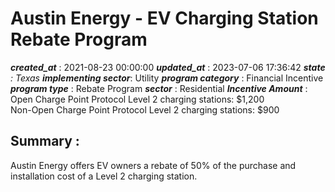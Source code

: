 # Austin Energy - EV Charging Station Rebate Program 
 ***created_at*** : 2021-08-23 00:00:00 
 ***updated_at*** : 2023-07-06 17:36:42 
 ***state** : Texas 
 **implementing sector***: Utility 
 ***program category*** : Financial Incentive 
 ***program type*** : Rebate Program 
 ***sector*** : Residential 
 ***Incentive Amount*** : Open Charge Point Protocol Level 2 charging stations: $1,200  
Non-Open Charge Point Protocol Level 2 charging stations: $900

 
 ## Summary : 
 Austin Energy offers EV owners a rebate of 50% of the purchase and
installation cost of a Level 2 charging station.

 
 